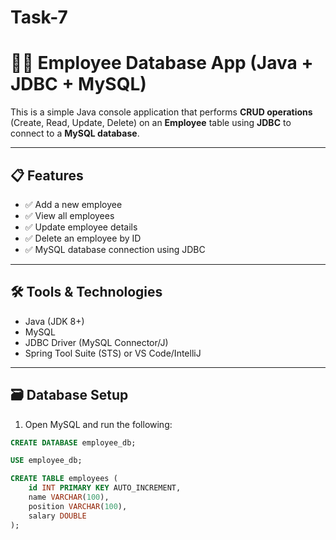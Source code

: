 # Task-7
# 🧑‍💼 Employee Database App (Java + JDBC + MySQL)

This is a simple Java console application that performs **CRUD operations** (Create, Read, Update, Delete) on an **Employee** table using **JDBC** to connect to a **MySQL database**.

---

## 📋 Features

- ✅ Add a new employee
- ✅ View all employees
- ✅ Update employee details
- ✅ Delete an employee by ID
- ✅ MySQL database connection using JDBC

---

## 🛠️ Tools & Technologies

- Java (JDK 8+)
- MySQL
- JDBC Driver (MySQL Connector/J)
- Spring Tool Suite (STS) or VS Code/IntelliJ

---

## 🗃️ Database Setup

1. Open MySQL and run the following:

```sql
CREATE DATABASE employee_db;

USE employee_db;

CREATE TABLE employees (
    id INT PRIMARY KEY AUTO_INCREMENT,
    name VARCHAR(100),
    position VARCHAR(100),
    salary DOUBLE
);
